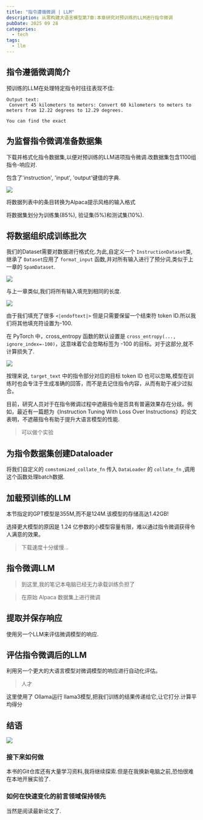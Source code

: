 ```yaml
---
title: "指令遵循微调 | LLM"
description: 从零构建大语言模型第7章:本章研究对预训练的LLM进行指令微调
pubDate: 2025 09 28 
categories: 
  - tech
tags:
  - llm
---
```


## 指令遵循微调简介

预训练的LLM在处理特定指令时往往表现不佳:

```
Output text:
 Convert 45 kilometers to meters: Convert 60 kilometers to meters to meters from 12.22 degrees to 12.29 degrees.

You can find the exact
```

## 为监督指令微调准备数据集

下载并格式化指令数据集,以便对预训练的LLM进项指令微调.改数据集包含1100组指令-响应对.

包含了'instruction', 'input', 'output'键值的字典.

![](https://skindhu.github.io/Build-A-Large-Language-Model-CN/Image/chapter7/figure7.4.png)

将数据列表中的条目转换为Alpaca提示风格的输入格式

将数据集划分为训练集(85%), 验证集(5%)和测试集(10%).

## 将数据组织成训练批次

我们的Dataset需要对数据进行格式化.为此,自定义一个 `InstructionDataset`类, 继承了 `Dataset`应用了 `format_input` 函数,并对所有输入进行了预分词,类似于上一章的 `SpamDataset`. 

![](https://skindhu.github.io/Build-A-Large-Language-Model-CN/Image/chapter7/figure7.7.png)

与上一章类似,我们将所有输入填充到相同的长度.

![](https://skindhu.github.io/Build-A-Large-Language-Model-CN/Image/chapter7/figure7.12.png)

由于我们填充了很多 `<|endoftext|>` 但是只需要保留一个结束符 token ID.所以我们将其他填充符设置为-100.

在 PyTorch 中，cross_entropy 函数的默认设置是 `cross_entropy(..., ignore_index=-100)`，这意味着它会忽略标签为 -100 的目标。对于这部分,就不计算损失了.

![](https://skindhu.github.io/Build-A-Large-Language-Model-CN/Image/chapter7/figure7.13.png)

按理来说, `target_text` 中的指令部分对应的目标 token ID 也可以忽略,模型在训练时也会专注于生成准确的回答，而不是去记住指令内容，从而有助于减少过拟合。

目前，研究人员对于在指令微调过程中遮蔽指令是否具有普遍效果存在分歧。例如，最近有一篇题为《Instruction Tuning With Loss Over Instructions》的论文表明，不遮蔽指令有助于提升大语言模型的性能.

> 可以做个实验


## 为指令数据集创建Dataloader

将我们自定义的 `comstomized_collate_fn` 传入 `DataLoader` 的 `collate_fn` ,调用这个函数处理batch数据.

## 加载预训练的LLM

本节指定的GPT模型是355M,而不是124M.该模型的存储高达1.42GB!

选择更大模型的原因是 1.24 亿参数的小模型容量有限，难以通过指令微调获得令人满意的效果。

> 下载速度十分缓慢...


## 指令微调LLM

> 到这里,我的笔记本电脑已经无力承载训练负担了

> 在原始 Alpaca 数据集上进行微调

## 提取并保存响应

使用另一个LLM来评估微调模型的响应.

## 评估指令微调后的LLM

利用另一个更大的大语言模型对微调模型的响应进行自动化评估。

> 人才

这里使用了 Ollama运行 llama3模型,把我们训练的结果传递给它,让它打分.计算平均得分

## 结语

![](https://skindhu.github.io/Build-A-Large-Language-Model-CN/Image/chapter7/figure7.21.png)

### 接下来如何做

本书的Git仓库还有大量学习资料,我将继续探索.但是在我换新电脑之前,恐怕很难在本地开展实验了.

### 如何在快速变化的前言领域保持领先

当然是阅读最新论文了.
